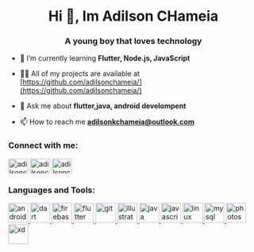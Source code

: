 <h1 align="center">Hi 👋, Im Adilson CHameia</h1>
<h3 align="center">A young boy that loves technology</h3>

- 🌱 I’m currently learning **Flutter, Node.js, JavaScript**

- 👨‍💻 All of my projects are available at [https://github.com/adilsonchameia/](https://github.com/adilsonchameia/)

- 💬 Ask me about **flutter,java, android develompent**

- 📫 How to reach me **adilsonkchameia@outlook.com**

<h3 align="left">Connect with me:</h3>
<p align="left">
<a href="https://twitter.com/adilsonchameia" target="blank"><img align="center" src="https://cdn.jsdelivr.net/npm/simple-icons@3.0.1/icons/twitter.svg" alt="adilsonchameia" height="30" width="40" /></a>
<a href="https://fb.com/adilsonchameia" target="blank"><img align="center" src="https://cdn.jsdelivr.net/npm/simple-icons@3.0.1/icons/facebook.svg" alt="adilsonchameia" height="30" width="40" /></a>
<a href="https://instagram.com/adilsonchameia" target="blank"><img align="center" src="https://cdn.jsdelivr.net/npm/simple-icons@3.0.1/icons/instagram.svg" alt="adilsonchameia" height="30" width="40" /></a>
</p>

<h3 align="left">Languages and Tools:</h3>
<p align="left"> <a href="https://developer.android.com" target="_blank"> <img src="https://devicons.github.io/devicon/devicon.git/icons/android/android-original-wordmark.svg" alt="android" width="40" height="40"/> </a> <a href="https://dart.dev" target="_blank"> <img src="https://www.vectorlogo.zone/logos/dartlang/dartlang-icon.svg" alt="dart" width="40" height="40"/> </a> <a href="https://firebase.google.com/" target="_blank"> <img src="https://www.vectorlogo.zone/logos/firebase/firebase-icon.svg" alt="firebase" width="40" height="40"/> </a> <a href="https://flutter.dev" target="_blank"> <img src="https://www.vectorlogo.zone/logos/flutterio/flutterio-icon.svg" alt="flutter" width="40" height="40"/> </a> <a href="https://git-scm.com/" target="_blank"> <img src="https://www.vectorlogo.zone/logos/git-scm/git-scm-icon.svg" alt="git" width="40" height="40"/> </a> <a href="https://www.adobe.com/in/products/illustrator.html" target="_blank"> <img src="https://www.vectorlogo.zone/logos/adobe_illustrator/adobe_illustrator-icon.svg" alt="illustrator" width="40" height="40"/> </a> <a href="https://www.java.com" target="_blank"> <img src="https://devicons.github.io/devicon/devicon.git/icons/java/java-original-wordmark.svg" alt="java" width="40" height="40"/> </a> <a href="https://developer.mozilla.org/en-US/docs/Web/JavaScript" target="_blank"> <img src="https://devicons.github.io/devicon/devicon.git/icons/javascript/javascript-original.svg" alt="javascript" width="40" height="40"/> </a> <a href="https://www.linux.org/" target="_blank"> <img src="https://devicons.github.io/devicon/devicon.git/icons/linux/linux-original.svg" alt="linux" width="40" height="40"/> </a> <a href="https://www.mysql.com/" target="_blank"> <img src="https://devicons.github.io/devicon/devicon.git/icons/mysql/mysql-original-wordmark.svg" alt="mysql" width="40" height="40"/> </a> <a href="https://www.photoshop.com/en" target="_blank"> <img src="https://devicons.github.io/devicon/devicon.git/icons/photoshop/photoshop-plain.svg" alt="photoshop" width="40" height="40"/> </a> <a href="https://www.adobe.com/products/xd.html" target="_blank"> <img src="https://cdn.worldvectorlogo.com/logos/adobe-xd.svg" alt="xd" width="40" height="40"/> </a> </p>

